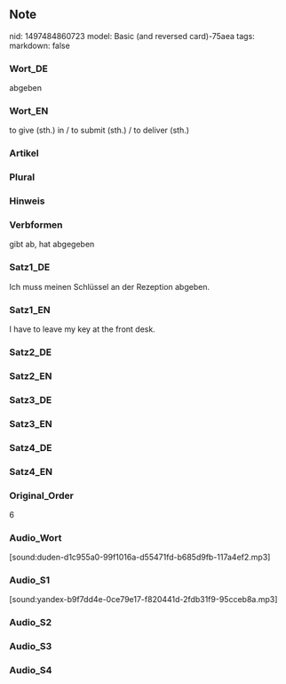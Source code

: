 ## Note
nid: 1497484860723
model: Basic (and reversed card)-75aea
tags: 
markdown: false

### Wort_DE
abgeben

### Wort_EN
to give (sth.) in / to submit (sth.) / to deliver (sth.)

### Artikel


### Plural


### Hinweis


### Verbformen
gibt ab, hat abgegeben

### Satz1_DE
Ich muss meinen Schlüssel an der Rezeption abgeben.

### Satz1_EN
I have to leave my key at the front desk.

### Satz2_DE


### Satz2_EN


### Satz3_DE


### Satz3_EN


### Satz4_DE


### Satz4_EN


### Original_Order
6

### Audio_Wort
[sound:duden-d1c955a0-99f1016a-d55471fd-b685d9fb-117a4ef2.mp3]

### Audio_S1
[sound:yandex-b9f7dd4e-0ce79e17-f820441d-2fdb31f9-95cceb8a.mp3]

### Audio_S2


### Audio_S3


### Audio_S4


